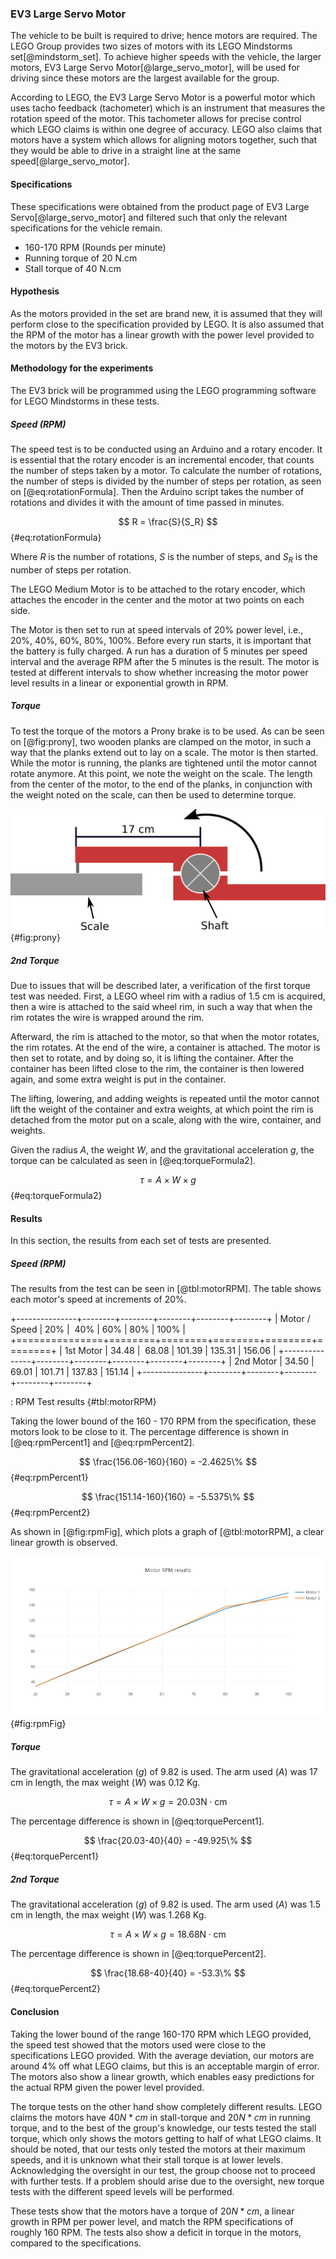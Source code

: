 ### EV3 Large Servo Motor

The vehicle to be built is required to drive; hence motors are required. The LEGO Group provides two sizes of motors with its LEGO Mindstorms set[@mindstorm_set]. To achieve higher speeds with the vehicle, the larger motors, EV3 Large Servo Motor[@large_servo_motor], will be used for driving since these motors are the largest available for the group.

According to LEGO, the EV3 Large Servo Motor is a powerful motor which uses tacho feedback (tachometer) which is an instrument that measures the rotation speed of the motor. This tachometer allows for precise control which LEGO claims is within one degree of accuracy. LEGO also claims that motors have a system which allows for aligning motors together, such that they would be able to drive in a straight line at the same speed[@large_servo_motor].

#### Specifications

These specifications were obtained from the product page of EV3 Large Servo[@large_servo_motor] and filtered such that only the relevant specifications for the vehicle remain.

- 160-170 RPM (Rounds per minute)
- Running torque of 20 N.cm
- Stall torque of 40 N.cm

#### Hypothesis

As the motors provided in the set are brand new, it is assumed that they will perform close to the specification provided by LEGO. It is also assumed that the RPM of the motor has a linear growth with the power level provided to the motors by the EV3 brick.

#### Methodology for the experiments

The EV3 brick will be programmed using the LEGO programming software for LEGO Mindstorms in these tests.

##### Speed (RPM)

The speed test is to be conducted using an Arduino and a rotary encoder. It is essential that the rotary encoder is an incremental encoder, that counts the number of steps taken by a motor.
To calculate the number of rotations, the number of steps is divided by the number of steps per rotation, as seen on [@eq:rotationFormula]. Then the Arduino script takes the number of rotations and divides it with the amount of time passed in minutes.

$$ R = \frac{S}{S_R} $$ {#eq:rotationFormula}

Where $R$ is the number of rotations, $S$ is the number of steps, and $S_R$ is the number of steps per rotation.

The LEGO Medium Motor is to be attached to the rotary encoder, which attaches the encoder in the center and the motor at two points on each side.

The Motor is then set to run at speed intervals of 20% power level, i.e., 20%, 40%, 60%, 80%, 100%. Before every run starts, it is important that the battery is fully charged. A run has a duration of 5 minutes per speed interval and the average RPM after the 5 minutes is the result. The motor is tested at different intervals to show whether increasing the motor power level results in a linear or exponential growth in RPM.

##### Torque

To test the torque of the motors a Prony brake is to be used. As can be seen on [@fig:prony], two wooden planks are clamped on the motor, in such a way that the planks extend out to lay on a scale. The motor is then started. While the motor is running, the planks are tightened until the motor cannot rotate anymore. At this point, we note the weight on the scale. The length from the center of the motor, to the end of the planks, in conjunction with the weight noted on the scale, can then be used to determine torque.

![Illustration of a Prony Brake](report/assets/pictures/prony.png){#fig:prony}

##### 2nd Torque

Due to issues that will be described later, a verification of the first torque test was needed.
First, a LEGO wheel rim with a radius of 1.5 cm is acquired, then a wire is attached to the said wheel rim, in such a way that when the rim rotates the wire is wrapped around the rim.

Afterward, the rim is attached to the motor, so that when the motor rotates, the rim rotates. At the end of the wire, a container is attached. The motor is then set to rotate, and by doing so, it is lifting the container. After the container has been lifted close to the rim, the container is then lowered again, and some extra weight is put in the container.

The lifting, lowering, and adding weights is repeated until the motor cannot lift the weight of the container and extra weights, at which point the rim is detached from the motor put on a scale, along with the wire, container, and weights.

Given the radius $A$, the weight $W$, and the gravitational acceleration $g$, the torque can be calculated as seen in [@eq:torqueFormula2].

$$ \tau = A \times W \times g $$ {#eq:torqueFormula2}

#### Results

In this section, the results from each set of tests are presented. 

##### Speed (RPM)

The results from the test can be seen in [@tbl:motorRPM]. The table shows each motor's speed at increments of 20%.

+---------------+--------+--------+--------+--------+--------+
| Motor / Speed |    20% |    40% |    60% |    80% |   100% |
+===============+========+========+========+========+========+
| 1st Motor     |  34.48 |  68.08 | 101.39 | 135.31 | 156.06 |
+---------------+--------+--------+--------+--------+--------+
| 2nd Motor     |  34.50 |  69.01 | 101.71 | 137.83 | 151.14 |
+---------------+--------+--------+--------+--------+--------+

: RPM Test results {#tbl:motorRPM}

Taking the lower bound of the 160 - 170 RPM from the specification, these motors look to be close to it. The percentage difference is shown in [@eq:rpmPercent1] and [@eq:rpmPercent2].

$$ \frac{156.06-160}{160} = -2.4625\% $$ {#eq:rpmPercent1}

$$ \frac{151.14-160}{160} = -5.5375\% $$ {#eq:rpmPercent2}

As shown in [@fig:rpmFig], which plots a graph of [@tbl:motorRPM], a clear linear growth is observed.

![The Motors RPM](report/assets/pictures/motor_rpm.png){#fig:rpmFig}

##### Torque

The gravitational acceleration ($g$) of 9.82 is used. The arm used ($A$) was 17 cm in length, the max weight ($W$) was 0.12 Kg.

$$ \tau = A \times W \times g = 20.03 \text{N}\cdot \text{cm} $$

The percentage difference is shown in [@eq:torquePercent1].

$$ \frac{20.03-40}{40} = -49.925\% $$ {#eq:torquePercent1}

##### 2nd Torque

The gravitational acceleration ($g$) of 9.82 is used. The arm used ($A$) was 1.5 cm in length, the max weight ($W$) was 1.268 Kg.

$$ \tau = A \times W \times g = 18.68 \text{N}\cdot \text{cm} $$

The percentage difference is shown in [@eq:torquePercent2].

$$ \frac{18.68-40}{40} = -53.3\% $$ {#eq:torquePercent2}

#### Conclusion

Taking the lower bound of the range 160-170 RPM which LEGO provided, the speed test showed that the motors used were close to the specifications LEGO provided. With the average deviation, our motors are around 4% off what LEGO claims, but this is an acceptable margin of error. The motors also show a linear growth, which enables easy predictions for the actual RPM given the power level provided.

The torque tests on the other hand show completely different results. LEGO claims the motors have $40 N*cm$ in stall-torque and $20 N*cm$ in running torque, and to the best of the group's knowledge, our tests tested the stall torque, which only shows the motors getting to half of what LEGO claims. It should be noted, that our tests only tested the motors at their maximum speeds, and it is unknown what their stall torque is at lower levels. Acknowledging the oversight in our test, the group choose not to proceed with further tests. If a problem should arise due to the oversight, new torque tests with the different speed levels will be performed.

These tests show that the motors have a torque of $20 N*cm$, a linear growth in RPM per power level, and match the RPM specifications of roughly 160 RPM. The tests also show a deficit in torque in the motors, compared to the specifications.
